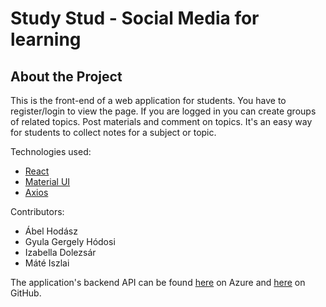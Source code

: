 # Study Stud - Social Media for learning

## About the Project

This is the front-end of a web application for students. You have to register/login to view the page. If you are logged in you can create groups of related topics. Post materials and comment on topics. It's an easy way for students to collect notes for a subject or topic.

Technologies used:

-   [React](https://reactjs.org/)
-   [Material UI](https://material-ui.com/)
-   [Axios](https://github.com/axios/axios)

Contributors:

- Ábel Hodász
- Gyula Gergely Hódosi
- Izabella Dolezsár
- Máté Iszlai

The application's backend API can be found [here](https://hodaszAbel@dev.azure.com/hodaszAbel/ASP%20.NET%20-%20React%20-%20Social%20Media/_git/study-stud-api) on Azure and [here](https://github.com/dolezsariza/study-studs-api) on GitHub.
